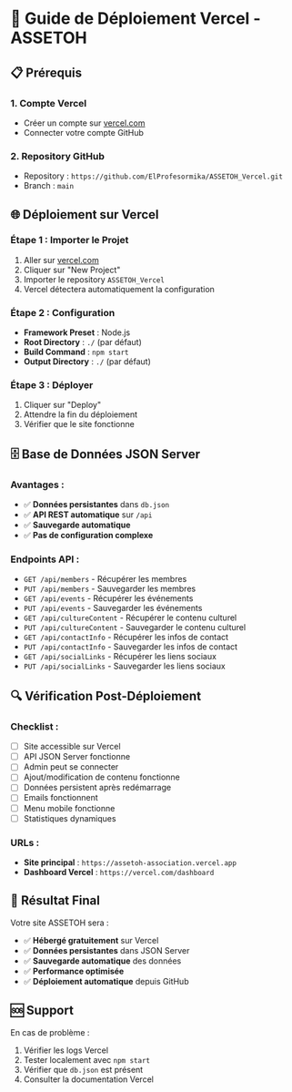 # 🚀 Guide de Déploiement Vercel - ASSETOH

## 📋 Prérequis

### 1. Compte Vercel
- Créer un compte sur [vercel.com](https://vercel.com)
- Connecter votre compte GitHub

### 2. Repository GitHub
- Repository : `https://github.com/ElProfesormika/ASSETOH_Vercel.git`
- Branch : `main`

## 🌐 Déploiement sur Vercel

### Étape 1 : Importer le Projet
1. Aller sur [vercel.com](https://vercel.com)
2. Cliquer sur "New Project"
3. Importer le repository `ASSETOH_Vercel`
4. Vercel détectera automatiquement la configuration

### Étape 2 : Configuration
- **Framework Preset** : Node.js
- **Root Directory** : `./` (par défaut)
- **Build Command** : `npm start`
- **Output Directory** : `./` (par défaut)

### Étape 3 : Déployer
1. Cliquer sur "Deploy"
2. Attendre la fin du déploiement
3. Vérifier que le site fonctionne

## 🗄️ Base de Données JSON Server

### Avantages :
- ✅ **Données persistantes** dans `db.json`
- ✅ **API REST automatique** sur `/api`
- ✅ **Sauvegarde automatique**
- ✅ **Pas de configuration complexe**

### Endpoints API :
- `GET /api/members` - Récupérer les membres
- `PUT /api/members` - Sauvegarder les membres
- `GET /api/events` - Récupérer les événements
- `PUT /api/events` - Sauvegarder les événements
- `GET /api/cultureContent` - Récupérer le contenu culturel
- `PUT /api/cultureContent` - Sauvegarder le contenu culturel
- `GET /api/contactInfo` - Récupérer les infos de contact
- `PUT /api/contactInfo` - Sauvegarder les infos de contact
- `GET /api/socialLinks` - Récupérer les liens sociaux
- `PUT /api/socialLinks` - Sauvegarder les liens sociaux

## 🔍 Vérification Post-Déploiement

### Checklist :
- [ ] Site accessible sur Vercel
- [ ] API JSON Server fonctionne
- [ ] Admin peut se connecter
- [ ] Ajout/modification de contenu fonctionne
- [ ] Données persistent après redémarrage
- [ ] Emails fonctionnent
- [ ] Menu mobile fonctionne
- [ ] Statistiques dynamiques

### URLs :
- **Site principal** : `https://assetoh-association.vercel.app`
- **Dashboard Vercel** : `https://vercel.com/dashboard`

## 🎉 Résultat Final

Votre site ASSETOH sera :
- ✅ **Hébergé gratuitement** sur Vercel
- ✅ **Données persistantes** dans JSON Server
- ✅ **Sauvegarde automatique** des données
- ✅ **Performance optimisée**
- ✅ **Déploiement automatique** depuis GitHub

## 🆘 Support

En cas de problème :
1. Vérifier les logs Vercel
2. Tester localement avec `npm start`
3. Vérifier que `db.json` est présent
4. Consulter la documentation Vercel

